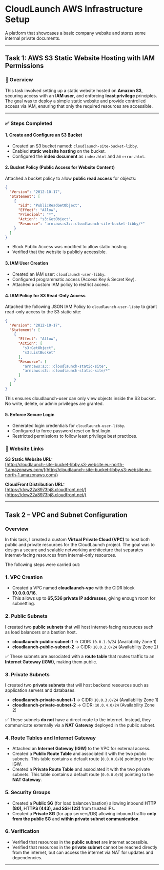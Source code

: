 # CloudLaunch AWS Infrastructure Setup

A platform that showcases a basic company website and stores some internal private documents.

---

## Task 1: AWS S3 Static Website Hosting with IAM Permissions

### 📌 Overview
This task involved setting up a static website hosted on **Amazon S3**, securing access with an **IAM user**, and enforcing **least privilege** principles. The goal was to deploy a simple static website and provide controlled access via IAM, ensuring that only the required resources are accessible.

---

### ✅ Steps Completed

#### 1. Create and Configure an S3 Bucket
- Created an S3 bucket named: `cloudlaunch-site-bucket-libby`.
- Enabled **static website hosting** on the bucket.
- Configured the **index document** as `index.html` and an `error.html`.

#### 2. Bucket Policy (Public Access for Website Content)
Attached a bucket policy to allow **public read access** for objects:

```json
{
  "Version": "2012-10-17",
  "Statement": [
    {
      "Sid": "PublicReadGetObject",
      "Effect": "Allow",
      "Principal": "*",
      "Action": "s3:GetObject",
      "Resource": "arn:aws:s3:::cloudlaunch-site-bucket-libby/*"
    }
  ]
}
```

- Block Public Access was modified to allow static hosting.
- Verified that the website is publicly accessible.

#### 3. IAM User Creation
- Created an IAM user: `cloudlaunch-user-libby`.
- Configured programmatic access (Access Key & Secret Key).
- Attached a custom IAM policy to restrict access.

#### 4. IAM Policy for S3 Read-Only Access
Attached the following JSON IAM Policy to `cloudlaunch-user-libby` to grant read-only access to the S3 static site:

```json
{
  "Version": "2012-10-17",
  "Statement": [
    {
      "Effect": "Allow",
      "Action": [
        "s3:GetObject",
        "s3:ListBucket"
      ],
      "Resource": [
        "arn:aws:s3:::cloudlaunch-static-site",
        "arn:aws:s3:::cloudlaunch-static-site/*"
      ]
    }
  ]
}
```

This ensures cloudlaunch-user can only view objects inside the S3 bucket. No write, delete, or admin privileges are granted.

#### 5. Enforce Secure Login
- Generated login credentials for `cloudlaunch-user-libby`.
- Configured to force password reset on first login.
- Restricted permissions to follow least privilege best practices.

### 🔗 Website Links

**S3 Static Website URL:**  
[http://cloudlaunch-site-bucket-libby.s3-website.eu-north-1.amazonaws.com/](http://cloudlaunch-site-bucket-libby.s3-website.eu-north-1.amazonaws.com/)

**CloudFront Distribution URL:**  
[https://dcw22a8973hj8.cloudfront.net/](https://dcw22a8973hj8.cloudfront.net/)

---

## Task 2 – VPC and Subnet Configuration

### Overview

In this task, I created a custom **Virtual Private Cloud (VPC)** to host both public and private resources for the CloudLaunch project. The goal was to design a secure and scalable networking architecture that separates internet-facing resources from internal-only resources.

The following steps were carried out:

### 1. VPC Creation

* Created a VPC named **cloudlaunch-vpc** with the CIDR block **10.0.0.0/16**.
* This allows up to **65,536 private IP addresses**, giving enough room for subnetting.

### 2. Public Subnets

I created two **public subnets** that will host internet-facing resources such as load balancers or a bastion host.

* **cloudlaunch-public-subnet-1** → CIDR: `10.0.1.0/24` (Availability Zone 1)
* **cloudlaunch-public-subnet-2** → CIDR: `10.0.2.0/24` (Availability Zone 2)

✅ These subnets are associated with a **route table** that routes traffic to an **Internet Gateway (IGW)**, making them public.

### 3. Private Subnets

I created two **private subnets** that will host backend resources such as application servers and databases.

* **cloudlaunch-private-subnet-1** → CIDR: `10.0.3.0/24` (Availability Zone 1)
* **cloudlaunch-private-subnet-2** → CIDR: `10.0.4.0/24` (Availability Zone 2)

✅ These subnets **do not** have a direct route to the internet. Instead, they communicate externally via a **NAT Gateway** deployed in the public subnet.

### 4. Route Tables and Internet Gateway

* Attached an **Internet Gateway (IGW)** to the VPC for external access.
* Created a **Public Route Table** and associated it with the two public subnets. This table contains a default route (`0.0.0.0/0`) pointing to the IGW.
* Created a **Private Route Table** and associated it with the two private subnets. This table contains a default route (`0.0.0.0/0`) pointing to the **NAT Gateway**.

### 5. Security Groups

* Created a **Public SG** (for load balancer/bastion) allowing inbound **HTTP (80), HTTPS (443), and SSH (22)** from trusted IPs.
* Created a **Private SG** (for app servers/DB) allowing inbound traffic **only from the public SG** and **within private subnet communication**.

### 6. Verification

* Verified that resources in the **public subnet** are internet accessible.
* Verified that resources in the **private subnet** cannot be reached directly from the internet, but can access the internet via NAT for updates and dependencies.

---